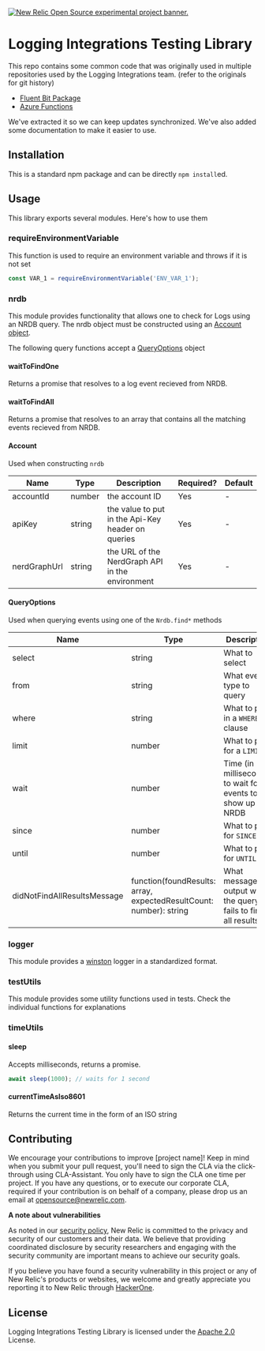 <a href="https://opensource.newrelic.com/oss-category/#new-relic-experimental"><picture><source media="(prefers-color-scheme: dark)" srcset="https://github.com/newrelic/opensource-website/raw/main/src/images/categories/dark/Experimental.png"><source media="(prefers-color-scheme: light)" srcset="https://github.com/newrelic/opensource-website/raw/main/src/images/categories/Experimental.png"><img alt="New Relic Open Source experimental project banner." src="https://github.com/newrelic/opensource-website/raw/main/src/images/categories/Experimental.png"></picture></a>

# Logging Integrations Testing Library

This repo contains some common code that was originally used in multiple repositories used by the Logging Integrations team. (refer to the originals for git history)
 - [Fluent Bit Package](https://github.com/newrelic/fluent-bit-package/tree/main/integration-tests/test-suite/)
 - [Azure Functions](https://github.com/newrelic/newrelic-azure-functions/tree/master/test-suite/)

We've extracted it so we can keep updates synchronized. We've also added some documentation to make it easier to use.

## Installation

This is a standard npm package and can be directly `npm install`ed.

## Usage

This library exports several modules. Here's how to use them

### requireEnvironmentVariable

This function is used to require an environment variable and throws if it is not set

```js
const VAR_1 = requireEnvironmentVariable('ENV_VAR_1');
```

### nrdb

This module provides functionality that allows one to check for Logs using an NRDB query. The nrdb object must be constructed using an [Account object](#account).

The following query functions accept a [QueryOptions](#queryoptions) object

#### waitToFindOne

Returns a promise that resolves to a log event recieved from NRDB.

#### waitToFindAll

Returns a promise that resolves to an array that contains all the matching events recieved from NRDB.

#### Account

Used when constructing `nrdb`

| Name         | Type   | Description                                       | Required? | Default |
|--------------|--------|---------------------------------------------------|-----------|---------|
| accountId    | number | the account ID                                    | Yes       | -       |
| apiKey       | string | the value to put in the Api-Key header on queries | Yes       | -       |
| nerdGraphUrl | string | the URL of the NerdGraph API in the environment   | Yes       | -       |

#### QueryOptions

Used when querying events using one of the `Nrdb.find*` methods

| Name                        | Type                                                               | Description                                                     | Required? | Default                    |
|-----------------------------|--------------------------------------------------------------------|-----------------------------------------------------------------|-----------|----------------------------|
| select                      | string                                                             | What to select                                                  | No        | `*`                        |
| from                        | string                                                             | What event type to query                                        | No        | `Log`                      |
| where                       | string                                                             | What to put in a `WHERE` clause                                 | No        | (none)                     |
| limit                       | number                                                             | What to put for a `LIMIT`                                       | No        | `2000`                     |
| wait                        | number                                                             | Time (in milliseconds) to wait for events to show up in NRDB    | No        | `WAIT_FOR_PROCESSING`      |
| since                       | number                                                             | What to put for `SINCE`                                         | No        | `5 minutes ago`            |
| until                       | number                                                             | What to put for `UNTIL`                                         | No        | (none)                     |
| didNotFindAllResultsMessage | function(foundResults: array, expectedResultCount: number): string | What message to output when the query fails to find all results | No        | (a sensible error message) |

### logger

This module provides a [winston](https://github.com/winstonjs/winston) logger in a standardized format.

### testUtils

This module provides some utility functions used in tests. Check the individual functions for explanations

### timeUtils

#### sleep

Accepts milliseconds, returns a promise.

```js
await sleep(1000); // waits for 1 second
```

#### currentTimeAsIso8601

Returns the current time in the form of an ISO string

## Contributing
We encourage your contributions to improve [project name]! Keep in mind when you submit your pull request, you'll need to sign the CLA via the click-through using CLA-Assistant. You only have to sign the CLA one time per project.
If you have any questions, or to execute our corporate CLA, required if your contribution is on behalf of a company,  please drop us an email at opensource@newrelic.com.

**A note about vulnerabilities**

As noted in our [security policy](../../security/policy), New Relic is committed to the privacy and security of our customers and their data. We believe that providing coordinated disclosure by security researchers and engaging with the security community are important means to achieve our security goals.

If you believe you have found a security vulnerability in this project or any of New Relic's products or websites, we welcome and greatly appreciate you reporting it to New Relic through [HackerOne](https://hackerone.com/newrelic).

## License
Logging Integrations Testing Library is licensed under the [Apache 2.0](http://apache.org/licenses/LICENSE-2.0.txt) License.
